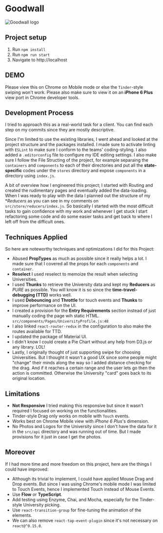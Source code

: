# Goodwall
![Goodwall logo](https://www.goodwall.org/dist/images/favicons/mstile-70x70.png "Goodwall")

## Project setup
1. Run `npm install`
2. Run `npm run start`
3. Navigate to http://localhost

## DEMO
Please view this on Chrome on Mobile mode or else the `Tinder`-style swiping won't work. Please also make sure to view it on an **iPhone 6 Plus** view port in Chrome developer tools.

## Development Process
I tried to approach this as a real-world task for a client. You can find each step on my commits since they are mostly descriptive.

Since I'm limited to use the existing libraries, I went ahead and looked at the project structure and the packages installed. I made sure to activate linting with `ESLint` to make sure I conform to the teams' coding-styling. I also added a `.editorconfig` file to configure my IDE editing settings. I also make sure I follow the File Structing of the project, for example separaing the `containers` and `components` to each of their directories and put all the **state-specific** codes under the `stores` directory and expose `components` in a directory using `index.js`.

A bit of overview how I engineered this project; I started with Routing and created the rudimentary pages and eventually added the data-loading. When I was ready to play with the data I planned out the structure of my **Reducers* as you can see in my comments on `src/store/reducers/index.js`. So basically I started with the most difficult tasks to gain confidence with my work and whenever I get stuck I start refactoring some code and do some easier tasks and get back to where I left off from the difficult ones.

## Techniques Applied
So here are noteworthy techniques and optimizations I did for this Project:
- Abused **PropTypes** as much as possible since it really helps a lot. I made sure that I covered all the props for each `components` and `container`.
- **Reselect** I used reselect to memoize the result when selecting Universities.
- I used **Thunks** to retrieve the University data and kept my **Reducers** as *PURE* as possible. You will know it is so since the **time-travel-debugging (TTD)** works well.
- I used **Debouncing** and **Throttle** for touch events and **Thunks** to improve performance on the UI.
- I created a provision for the **Entry Requirements** section instead of just manually coding the page wih static HTML. `src/components/Pages/UniversityProfile.js:48`
- I also linked `react-router-redux` in the configuration to also make the routes available for TTD.
- I updated the package of Material UI.
- I didn't know I could create a Pie Chart without any help from D3.js or any library. LOL!
- Lastly, I originally thought of just supporting swipe for choosing Universities. But I thought it wasn't a good UX since some people might "change" their minds along the way so I added distance checking for the drag. And if it reaches a certain range and the user lets go then the action is committed. Otherwise the University "card" goes back to its original location.

## Limitations
- **Not Responsive** I tried making this responsive but since it wasn't required I focused on working on the functionalities.
- Tinder-style Drag only works on mobile with `Touch` events.
- Works best on Chrome Mobile view with *iPhone 6 Plus*'s dimension.
- No Photos and Logos for the University since I don't have the data for it in the `src/api` directory and was running out of time. But I made provisions for it just in case I get the photos.

## Moreover
If I had more time and more freedom on this project, here are the things I could have improved:
- Although its trivial to implement, I could have applied Mouse Drag and Drop events. But since I was using Chrome's mobile mode I was limited to Touch Events, hence I implemented Touch instead of Mouse Events.
- Use **Flow** or **TypeScript**.
- Add testing using Enzyme, Chai, and Mocha, especially for the Tinder-style University picking.
- Use `react-transition-group` for fine-tuning the animation of the elements.
- We can also remove `react-tap-event-plugin` since it's not necessary on `react@^0.15.0`.
